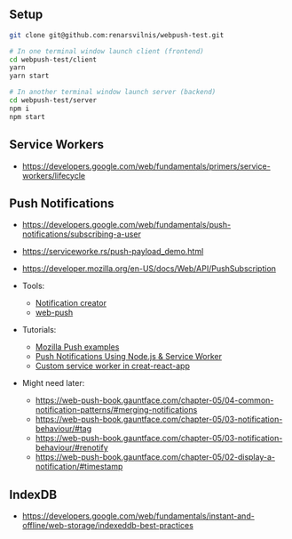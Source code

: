 ## Setup

```bash
git clone git@github.com:renarsvilnis/webpush-test.git

# In one terminal window launch client (frontend)
cd webpush-test/client
yarn
yarn start

# In another terminal window launch server (backend)
cd webpush-test/server
npm i
npm start
```

## Service Workers

- https://developers.google.com/web/fundamentals/primers/service-workers/lifecycle


## Push Notifications

- https://developers.google.com/web/fundamentals/push-notifications/subscribing-a-user
- https://serviceworke.rs/push-payload_demo.html
- https://developer.mozilla.org/en-US/docs/Web/API/PushSubscription

- Tools:

  - [Notification creator](https://tests.peter.sh/notification-generator/#title=2;;icon=7;;badge=1;;timestamp=1)
  - [web-push](https://github.com/web-push-libs/web-push)

- Tutorials:

  - [Mozilla Push examples](https://serviceworke.rs/push-get-payload_server_doc.html)
  - [Push Notifications Using Node.js & Service Worker](https://www.youtube.com/watch?v=HlYFW2zaYQM)
  - [Custom service worker in
    creat-react-app](https://stackoverflow.com/a/55062427)

* Might need later:

  - https://web-push-book.gauntface.com/chapter-05/04-common-notification-patterns/#merging-notifications
  - https://web-push-book.gauntface.com/chapter-05/03-notification-behaviour/#tag
  - https://web-push-book.gauntface.com/chapter-05/03-notification-behaviour/#renotify
  - https://web-push-book.gauntface.com/chapter-05/02-display-a-notification/#timestamp

## IndexDB

- https://developers.google.com/web/fundamentals/instant-and-offline/web-storage/indexeddb-best-practices
